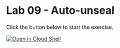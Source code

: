 # Lab 09 - Auto-unseal

Click the button below to start the exercise.

[![Open in Cloud Shell](https://gstatic.com/cloudssh/images/open-btn.svg)](https://shell.cloud.google.com/cloudshell/open?cloudshell_git_repo=https://github.com/wescale/training-vault&cloudshell_tutorial=tutorial.md&show=ide%2Cterminal&ephemeral=true&cloudshell_git_branch=main&cloudshell_workspace=Lab-09/)
